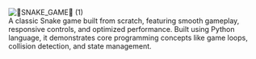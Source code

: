 ![🐍_SNAKE_GAME_🐍 (1)](https://github.com/user-attachments/assets/af086ac1-247f-49ff-9835-c4d8e57c64c7) 
<br/>
A classic Snake game built from scratch, featuring smooth gameplay, responsive controls, and optimized performance. Built using Python language, it demonstrates core programming concepts like game loops, collision detection, and state management.

